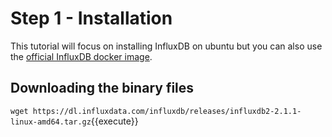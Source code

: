 # Step 1 - Installation

This tutorial will focus on installing InfluxDB on ubuntu but you can also use the [official InfluxDB docker image](https://hub.docker.com/_/influxdb/).

## Downloading the binary files

`wget https://dl.influxdata.com/influxdb/releases/influxdb2-2.1.1-linux-amd64.tar.gz`{{execute}}

